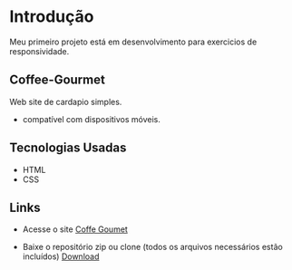# Introdução
Meu primeiro projeto está em desenvolvimento para exercicios de responsividade.

## Coffee-Gourmet
Web site de cardapio simples.
 * compatível com dispositivos móveis.
 
## Tecnologias Usadas
* HTML
* CSS


## Links
 
* Acesse o site
 <a href="https://limafelip.github.io/Coffee-Gourmet/" target="_blank" rel="external">Coffe Goumet</a>

* Baixe o repositório zip ou clone (todos os arquivos necessários estão incluídos)
 <a href="https://github.com/LimaFelip/Coffee-Gourmet/archive/refs/heads/main.zip" target="_blank" rel="external">Download</a>
